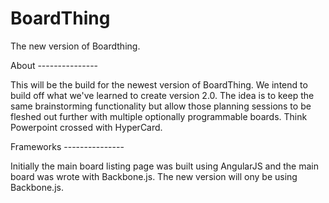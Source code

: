 BoardThing
==========

The new version of Boardthing.


About ---------------

This will be the build for the newest version of BoardThing. We intend to build off what we've learned to create version 2.0. The idea is to keep the same brainstorming functionality but allow those planning sessions to be fleshed out further with multiple optionally programmable boards. Think Powerpoint crossed with HyperCard.


Frameworks ---------------

Initially the main board listing page was built using AngularJS and the main board was wrote with Backbone.js. The new version will ony be using Backbone.js.
